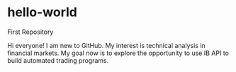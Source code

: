 # hello-world
First Repository

Hi everyone! I am new to GitHub. My interest is technical analysis in financial markets.
My goal now is to explore the opportunity to use IB API to build automated trading programs. 
